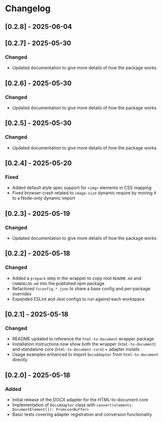 # Changelog

## [0.2.8] - 2025-06-04

## [0.2.7] - 2025-05-30
### Changed
- Updated documentation to give more details of how the package works

## [0.2.6] - 2025-05-30
### Changed
- Updated documentation to give more details of how the package works

## [0.2.5] - 2025-05-30
### Changed
- Updated documentation to give more details of how the package works

## [0.2.4] - 2025-05-20

### Fixed

- Added default style spec support for `<img>` elements in CSS mapping
- Fixed browser crash related to `image-size` dynamic require by moving it to a Node-only dynamic import

## [0.2.3] - 2025-05-19

### Changed

- Updated documentation to give more details of how the package works

## [0.2.2] - 2025-05-18

### Changed

- Added a `prepack` step in the wrapper to copy root `README.md` and `CHANGELOG.md` into the published npm package
- Refactored `tsconfig.*.json` to share a base config and per-package overrides
- Expanded ESLint and Jest configs to run against each workspace

## [0.2.1] - 2025-05-18

### Changed

- README updated to reference the `html-to-document` wrapper package
- Installation instructions now show both the wrapper (`html-to-document`) and standalone core (`html-to-document-core`) + adapter installs
- Usage examples enhanced to import `DocxAdapter` from `html-to-document` directly

## [0.2.0] - 2025-05-18

### Added

- Initial release of the DOCX adapter for the HTML-to-document core
- Implementation of `DocxAdapter` class with `convert(elements: DocumentElement[]): Promise<Buffer>`
- Basic tests covering adapter registration and conversion functionality
